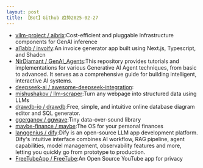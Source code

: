 ```yaml
---
layout: post
title: 【Bot】Github 趋势2025-02-27
---
```


* [vllm-project / aibrix](https://github.com/vllm-project/aibrix):Cost-efficient and pluggable Infrastructure components for GenAI inference
* [al1abb / invoify](https://github.com/al1abb/invoify):An invoice generator app built using Next.js, Typescript, and Shadcn
* [NirDiamant / GenAI_Agents](https://github.com/NirDiamant/GenAI_Agents):This repository provides tutorials and implementations for various Generative AI Agent techniques, from basic to advanced. It serves as a comprehensive guide for building intelligent, interactive AI systems.
* [deepseek-ai / awesome-deepseek-integration](https://github.com/deepseek-ai/awesome-deepseek-integration):
* [mishushakov / llm-scraper](https://github.com/mishushakov/llm-scraper):Turn any webpage into structured data using LLMs
* [drawdb-io / drawdb](https://github.com/drawdb-io/drawdb):Free, simple, and intuitive online database diagram editor and SQL generator.
* [ggerganov / ggwave](https://github.com/ggerganov/ggwave):Tiny data-over-sound library
* [maybe-finance / maybe](https://github.com/maybe-finance/maybe):The OS for your personal finances
* [langgenius / dify](https://github.com/langgenius/dify):Dify is an open-source LLM app development platform. Dify's intuitive interface combines AI workflow, RAG pipeline, agent capabilities, model management, observability features and more, letting you quickly go from prototype to production.
* [FreeTubeApp / FreeTube](https://github.com/FreeTubeApp/FreeTube):An Open Source YouTube app for privacy
